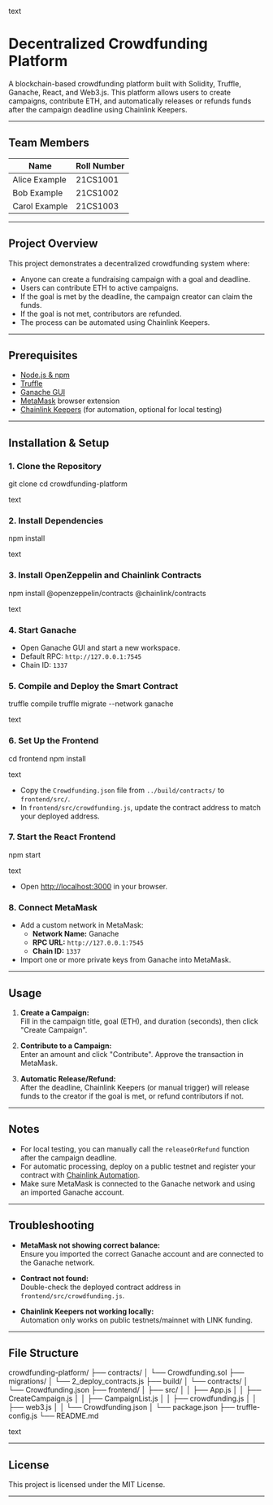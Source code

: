 text
# Decentralized Crowdfunding Platform

A blockchain-based crowdfunding platform built with Solidity, Truffle, Ganache, React, and Web3.js. This platform allows users to create campaigns, contribute ETH, and automatically releases or refunds funds after the campaign deadline using Chainlink Keepers.

---

## Team Members

| Name                | Roll Number     |
|---------------------|-----------------|
| Alice Example       | 21CS1001        |
| Bob Example         | 21CS1002        |
| Carol Example       | 21CS1003        |

---

## Project Overview

This project demonstrates a decentralized crowdfunding system where:
- Anyone can create a fundraising campaign with a goal and deadline.
- Users can contribute ETH to active campaigns.
- If the goal is met by the deadline, the campaign creator can claim the funds.
- If the goal is not met, contributors are refunded.
- The process can be automated using Chainlink Keepers.

---

## Prerequisites

- [Node.js & npm](https://nodejs.org/)
- [Truffle](https://trufflesuite.com/truffle/)
- [Ganache GUI](https://trufflesuite.com/ganache/)
- [MetaMask](https://metamask.io/) browser extension
- [Chainlink Keepers](https://automation.chain.link/) (for automation, optional for local testing)

---

## Installation & Setup

### 1. Clone the Repository

git clone <your-repo-url>
cd crowdfunding-platform

text

### 2. Install Dependencies

npm install

text

### 3. Install OpenZeppelin and Chainlink Contracts

npm install @openzeppelin/contracts @chainlink/contracts

text

### 4. Start Ganache

- Open Ganache GUI and start a new workspace.
- Default RPC: `http://127.0.0.1:7545`
- Chain ID: `1337`

### 5. Compile and Deploy the Smart Contract

truffle compile
truffle migrate --network ganache

text

### 6. Set Up the Frontend

cd frontend
npm install

text

- Copy the `Crowdfunding.json` file from `../build/contracts/` to `frontend/src/`.
- In `frontend/src/crowdfunding.js`, update the contract address to match your deployed address.

### 7. Start the React Frontend

npm start

text

- Open [http://localhost:3000](http://localhost:3000) in your browser.

### 8. Connect MetaMask

- Add a custom network in MetaMask:
  - **Network Name:** Ganache
  - **RPC URL:** `http://127.0.0.1:7545`
  - **Chain ID:** `1337`
- Import one or more private keys from Ganache into MetaMask.

---

## Usage

1. **Create a Campaign:**  
   Fill in the campaign title, goal (ETH), and duration (seconds), then click "Create Campaign".

2. **Contribute to a Campaign:**  
   Enter an amount and click "Contribute". Approve the transaction in MetaMask.

3. **Automatic Release/Refund:**  
   After the deadline, Chainlink Keepers (or manual trigger) will release funds to the creator if the goal is met, or refund contributors if not.

---

## Notes

- For local testing, you can manually call the `releaseOrRefund` function after the campaign deadline.
- For automatic processing, deploy on a public testnet and register your contract with [Chainlink Automation](https://automation.chain.link/).
- Make sure MetaMask is connected to the Ganache network and using an imported Ganache account.

---

## Troubleshooting

- **MetaMask not showing correct balance:**  
  Ensure you imported the correct Ganache account and are connected to the Ganache network.

- **Contract not found:**  
  Double-check the deployed contract address in `frontend/src/crowdfunding.js`.

- **Chainlink Keepers not working locally:**  
  Automation only works on public testnets/mainnet with LINK funding.

---

## File Structure

crowdfunding-platform/
├── contracts/
│ └── Crowdfunding.sol
├── migrations/
│ └── 2_deploy_contracts.js
├── build/
│ └── contracts/
│ └── Crowdfunding.json
├── frontend/
│ ├── src/
│ │ ├── App.js
│ │ ├── CreateCampaign.js
│ │ ├── CampaignList.js
│ │ ├── crowdfunding.js
│ │ ├── web3.js
│ │ └── Crowdfunding.json
│ └── package.json
├── truffle-config.js
└── README.md

text

---

## License

This project is licensed under the MIT License.

---
